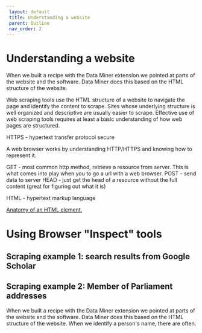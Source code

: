 ```yaml
---
 layout: default
 title: Understanding a website
 parent: Outline
 nav_order: 2
---
```

# Understanding a website

When we built a recipe with the Data Miner extension we pointed at parts of the website and the software.  Data Miner does this based on the HTML structure of the website.

Web scraping tools use the HTML structure of a website to navigate the page and identify the content to scrape. Sites whose underlying structure is well organized and descriptive are usually easier to scrape. Effective use of web scraping tools requires at least a basic understanding of how web pages are structured.

HTTPS - hypertext transfer protocol secure

A web browser works by understanding HTTP/HTTPS and knowing how to represent it.

GET - most common http method, retrieve a resource from server. This is what comes into play when you to go a url with a web browser.
POST - send data to server
HEAD - just get the head of a resource without the full content (great for figuring out what it is)

HTML - hypertext markup language

<a href="https://developer.mozilla.org/en-US/docs/Learn/Getting_started_with_the_web/HTML_basics">Anatomy of an HTML element.</a>

# Using Browser "Inspect" tools



## Scraping example 1: search results from Google Scholar

## Scraping example 2: Member of Parliament addresses

When we built a recipe with the Data Miner extension we pointed at parts of the website and the software.  Data Miner does this based on the HTML structure of the website. When we identify a person's name, there are often.
